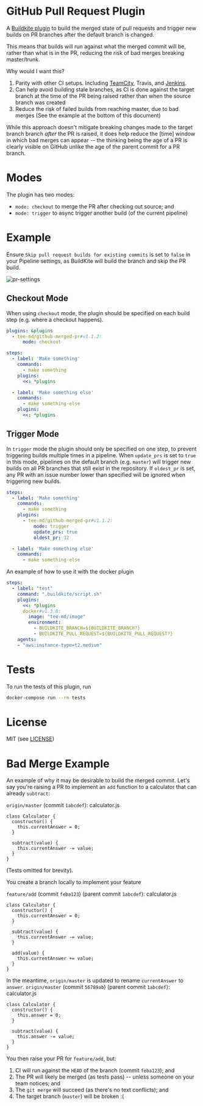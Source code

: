 # GitHub Pull Request Plugin

A [Buildkite plugin](https://buildkite.com/docs/agent/v3/plugins) to build the merged state of pull requests and trigger new builds on PR branches after the default branch is changed.

This means that builds will run against what the merged commit will be, rather than what is in the PR, reducing the risk of bad merges breaking master/trunk.

Why would I want this?
 1. Parity with other CI setups. Including [TeamCity](https://blog.jetbrains.com/teamcity/2013/02/automatically-building-pull-requests-from-github-with-teamcity/), Travis, and [Jenkins](https://wiki.jenkins.io/display/JENKINS/GitHub+pull+request+builder+plugin).
 2. Can help avoid building stale branches, as CI is done against the target branch at the time of the PR being raised rather than when the source branch was created
 3. Reduce the risk of failed builds from reaching master, due to bad merges (See the example at the bottom of this document)

While this approach doesn't mitigate breaking changes made to the target branch branch *after* the PR is raised, it does help reduce the [time] window in which bad merges can appear -- the thinking being the age of a PR is clearly visible on GitHub unlike the age of the parent commit for a PR branch.

# Modes

The plugin has two modes:
  - `mode: checkout` to merge the PR after checking out source; and
  - `mode: trigger` to async trigger another build (of the current pipeline)

# Example

Ensure `Skip pull request builds for existing commits` is set to `false` in your Pipeline settings, as BuildKite will build the branch and skip the PR build.

![pr-settings](./buildkite-pr-settings.png)

## Checkout Mode
When using `checkout` mode, the plugin should be specified on each build step (e.g. where a checkout happens).

```yml
plugins: &plugins
  - tee-md/github-merged-pr#v1.1.2:
      mode: checkout

steps:
  - label: 'Make something'
    commands:
      - make something
    plugins:
      <<: *plugins

  - label: 'Make something else'
    commands:
      - make something-else
    plugins:
      <<: *plugins
```

## Trigger Mode
In `trigger` mode the plugin should only be specified on one step, to prevent triggering builds multiple times in a pipeline.
When `update_prs` is set to `true` in this mode, pipelines on the default branch (e.g. `master`) will trigger new builds on all PR branches that still exist in the repository. If `oldest_pr` is set, any PR with an issue number lower than specified will be ignored when triggering new builds.

```yml
steps:
  - label: 'Make something'
    commands:
      - make something
    plugins:
      - tee-md/github-merged-pr#v1.1.2:
          mode: trigger
          update_prs: true
          oldest_pr: 12

  - label: 'Make something else'
    commands:
      - make something-else
```

An example of how to use it with the docker plugin

```yml
steps:
  - label: "test"
    command: ".buildkite/script.sh"
    plugins:
      <<: *plugins
      docker#v1.3.0:
        image: "tee-md/image"
        environment:
          - BUILDKITE_BRANCH=${BUILDKITE_BRANCH?}
          - BUILDKITE_PULL_REQUEST=${BUILDKITE_PULL_REQUEST?}
    agents:
    - "aws:instance-type=t2.medium"
```

# Tests

To run the tests of this plugin, run
```sh
docker-compose run --rm tests
```

# License

MIT (see [LICENSE](LICENSE))

# Bad Merge Example

An example of why it may be desirable to build the merged commit. Let's say you're raising a PR to implement an `add` function to a calculator that can already `subtract`:

`origin/master` (commit `1abcdef`): calculator.js
```
class Calculator {
  constructor() {
    this.currentAnswer = 0;
  }

  subtract(value) {
    this.currentAnswer -= value;
  }
}
```

(Tests omitted for brevity).

You create a branch locally to implement your feature

`feature/add` (commit `feba123`) (parent commit `1abcdef`): calculator.js
```
class Calculator {
  constructor() {
    this.currentAnswer = 0;
  }

  subtract(value) {
    this.currentAnswer -= value;
  }

  add(value) {
    this.currentAnswer += value;
  }
}
```

In the meantime, `origin/master` is updated to rename `currentAnswer` to `answer`.
`origin/master` (commit `56789ab`) (parent commit `1abcdef`): calculator.js
```
class Calculator {
  constructor() {
    this.answer = 0;
  }

  subtract(value) {
    this.answer -= value;
  }
}
```

You then raise your PR for `feature/add`, but:
 1. CI will run against the `HEAD` of the branch (commit `feba123`); and
 2. The PR will likely be merged (as tests pass) -- unless someone on your team notices; and
 3. The `git merge` will succeed (as there's no text conflicts); and
 4. The target branch (`master`) will be broken :(
